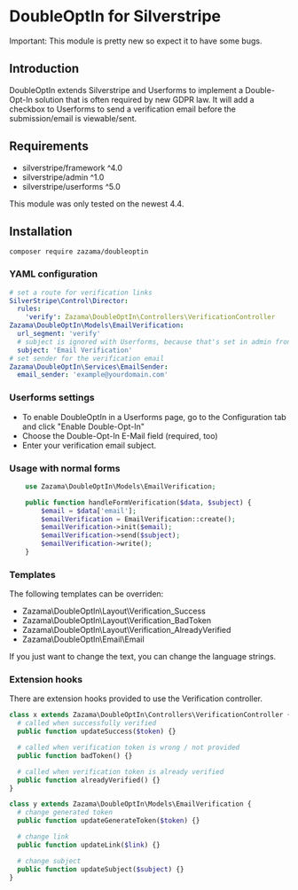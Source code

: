 # DoubleOptIn for Silverstripe

Important: This module is pretty new so expect it to have some bugs.

## Introduction

DoubleOptIn extends Silverstripe and Userforms to implement a Double-Opt-In solution that is often required by new GDPR law.
It will add a checkbox to Userforms to send a verification email before the submission/email is viewable/sent.

## Requirements

* silverstripe/framework ^4.0
* silverstripe/admin ^1.0
* silverstripe/userforms ^5.0

This module was only tested on the newest 4.4.

## Installation

```
composer require zazama/doubleoptin
```

### YAML configuration

```yaml
# set a route for verification links
SilverStripe\Control\Director:
  rules:
    'verify': Zazama\DoubleOptIn\Controllers\VerificationController
Zazama\DoubleOptIn\Models\EmailVerification:
  url_segment: 'verify'
  # subject is ignored with Userforms, because that's set in admin frontend.
  subject: 'Email Verification'
# set sender for the verification email
Zazama\DoubleOptIn\Services\EmailSender:
  email_sender: 'example@yourdomain.com'
```

### Userforms settings

* To enable DoubleOptIn in a Userforms page, go to the Configuration tab and click "Enable Double-Opt-In"
* Choose the Double-Opt-In E-Mail field (required, too)
* Enter your verification email subject.

### Usage with normal forms

```php
    use Zazama\DoubleOptIn\Models\EmailVerification;

    public function handleFormVerification($data, $subject) {
        $email = $data['email'];
        $emailVerification = EmailVerification::create();
        $emailVerification->init($email);
        $emailVerification->send($subject);
        $emailVerification->write();
    }
```

### Templates

The following templates can be overriden:

* Zazama\DoubleOptIn\Layout\Verification_Success
* Zazama\DoubleOptIn\Layout\Verification_BadToken
* Zazama\DoubleOptIn\Layout\Verification_AlreadyVerified
* Zazama\DoubleOptIn\Email\Email

If you just want to change the text, you can change the language strings.

### Extension hooks

There are extension hooks provided to use the Verification controller.

```php
class x extends Zazama\DoubleOptIn\Controllers\VerificationController {
  # called when successfully verified
  public function updateSuccess($token) {}

  # called when verification token is wrong / not provided
  public function badToken() {}

  # called when verification token is already verified
  public function alreadyVerified() {}
}

class y extends Zazama\DoubleOptIn\Models\EmailVerification {
  # change generated token
  public function updateGenerateToken($token) {}

  # change link
  public function updateLink($link) {}

  # change subject
  public function updateSubject($subject) {}
}
```